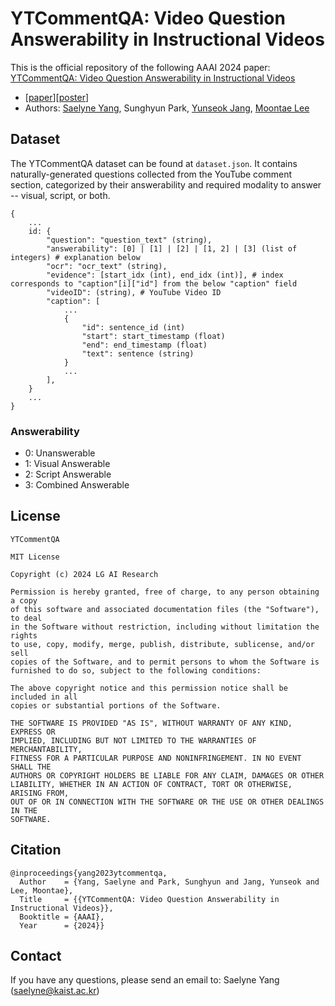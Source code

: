 # YTCommentQA: Video Question Answerability in Instructional Videos

This is the official repository of the following AAAI 2024 paper: [YTCommentQA: Video Question Answerability in Instructional Videos](https://arxiv.org/abs/2401.17343)

- [[paper](https://arxiv.org/abs/2401.17343)][[poster](https://drive.google.com/file/d/1bRLYm61tjrwTVorpL_sMNaAuRfGJZQBE/view?usp=sharing)]
- Authors: [Saelyne Yang](https://www.saelyne.com/), Sunghyun Park, [Yunseok Jang](https://yunseokjang.github.io/), [Moontae Lee](https://moontae.people.uic.edu/)

## Dataset

The YTCommentQA dataset can be found at `dataset.json`. It contains naturally-generated questions collected from the YouTube comment section, categorized by their answerability and required modality to answer -- visual, script, or both.


```
{
    ...
	id: {
		"question": "question_text" (string),
		"answerability": [0] | [1] | [2] | [1, 2] | [3] (list of integers) # explanation below
  		"ocr": "ocr_text" (string),
        "evidence": [start_idx (int), end_idx (int)], # index corresponds to "caption"[i]["id"] from the below "caption" field
        "videoID": (string), # YouTube Video ID
		"caption": [
            ...
            {
                "id": sentence_id (int)
                "start": start_timestamp (float)
                "end": end_timestamp (float)
                "text": sentence (string)
            }
            ...
        ],
	}
    ...
}
```

### Answerability

- 0: Unanswerable
- 1: Visual Answerable
- 2: Script Answerable
- 3: Combined Answerable

## License
```
YTCommentQA

MIT License

Copyright (c) 2024 LG AI Research

Permission is hereby granted, free of charge, to any person obtaining a copy
of this software and associated documentation files (the "Software"), to deal
in the Software without restriction, including without limitation the rights
to use, copy, modify, merge, publish, distribute, sublicense, and/or sell
copies of the Software, and to permit persons to whom the Software is
furnished to do so, subject to the following conditions:

The above copyright notice and this permission notice shall be included in all
copies or substantial portions of the Software.

THE SOFTWARE IS PROVIDED "AS IS", WITHOUT WARRANTY OF ANY KIND, EXPRESS OR
IMPLIED, INCLUDING BUT NOT LIMITED TO THE WARRANTIES OF MERCHANTABILITY,
FITNESS FOR A PARTICULAR PURPOSE AND NONINFRINGEMENT. IN NO EVENT SHALL THE
AUTHORS OR COPYRIGHT HOLDERS BE LIABLE FOR ANY CLAIM, DAMAGES OR OTHER
LIABILITY, WHETHER IN AN ACTION OF CONTRACT, TORT OR OTHERWISE, ARISING FROM,
OUT OF OR IN CONNECTION WITH THE SOFTWARE OR THE USE OR OTHER DEALINGS IN THE
SOFTWARE.
```

## Citation
```
@inproceedings{yang2023ytcommentqa,
  Author    = {Yang, Saelyne and Park, Sunghyun and Jang, Yunseok and Lee, Moontae},
  Title     = {{YTCommentQA: Video Question Answerability in Instructional Videos}},
  Booktitle = {AAAI},
  Year      = {2024}}
```
## Contact
If you have any questions, please send an email to: Saelyne Yang (saelyne@kaist.ac.kr)

